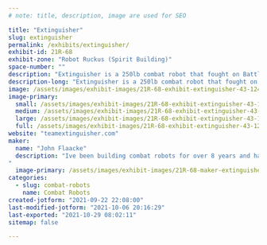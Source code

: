 ```yaml
---
# note: title, description, image are used for SEO

title: "Extinguisher"
slug: extinguisher
permalink: /exhibits/extinguisher/
exhibit-id: 21R-68
exhibit-zone: "Robot Ruckus (Spirit Building)"
space-number: ""
description: "Extinguisher is a 250lb combat robot that fought on Battlebots. "
description-long: "Extinguisher is a 250lb combat robot that fought on Battlebots. The new revision of Extinguisher will be actively fighting in the Ruckus event and the old revision, as well as battle damaged parts, will be on display. "
image: /assets/images/exhibit-images/21R-68-exhibit-extinguisher-43-124009316-760432281205289-3243703259059809150-n-7864-large.jpg
image-primary: 
  small: /assets/images/exhibit-images/21R-68-exhibit-extinguisher-43-124009316-760432281205289-3243703259059809150-n-7864-small.jpg
  medium: /assets/images/exhibit-images/21R-68-exhibit-extinguisher-43-124009316-760432281205289-3243703259059809150-n-7864-medium.jpg
  large: /assets/images/exhibit-images/21R-68-exhibit-extinguisher-43-124009316-760432281205289-3243703259059809150-n-7864-large.jpg
  full: /assets/images/exhibit-images/21R-68-exhibit-extinguisher-43-124009316-760432281205289-3243703259059809150-n-7864-full.jpg
website: "teamextinguisher.com"
maker: 
  name: "John Flaacke"
  description: "Ive been building combat robots for over 8 years and have captained Extinguisher on the tv show Battlebots
"
  image-primary: /assets/images/exhibit-images/21R-68-maker-extinguisher-124009316-760432281205289-3243703259059809150-n-medium.jpg
categories: 
  - slug: combat-robots
    name: Combat Robots
created-jotform: "2021-09-22 22:08:00"
last-modified-jotform: "2021-10-06 20:16:29"
last-exported: "2021-10-29 08:02:11"
sitemap: false

---
```

